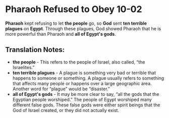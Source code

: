 Pharaoh Refused to Obey 10-02
===============================


**Pharaoh** kept refusing to let **the people** go, so **God** sent
**ten terrible plagues** on **Egypt**.  Through these plagues, God showed
Pharaoh that he is more powerful than Pharaoh and **all of Egypt's gods**.

Translation Notes:
------------------

-   **the people** - This refers to the people of Israel, also called,
    “the Israelites.”
-   **ten terrible plagues** - A plague is something very bad or
    terrible that happens to someone or something. A plague usually
    refers to something that affects many people or happens over a
    large geographic area. Another word for “plague” would be
    “disaster.”
-   **all of Egypt's gods** - It may be more clear to say, “all the gods
    that the Egyptian people worshiped.” The people of Egypt worshiped
    many different false gods. These false gods were either spirit beings
    that the God of Israel created, or they did not actually exist.

